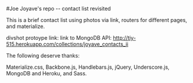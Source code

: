 #Joe Joyave's repo -- contact list revisited

This is a brief contact list using photos via link, routers for different pages, and materialize.

divshot protoype link:
link to MongoDB API: http://tiy-515.herokuapp.com/collections/joyave_contacts_ii

The following deserve thanks:

Materialize.css, Backbone.js, Handlebars.js, jQuery, Underscore.js, MongoDB and Heroku, and Sass.
